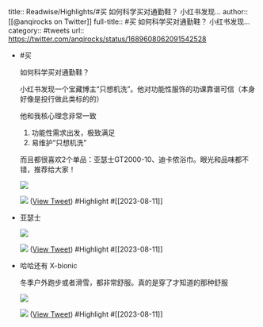title:: Readwise/Highlights/#买  如何科学买对通勤鞋？   小红书发现...
author:: [[@anqirocks on Twitter]]
full-title:: \#买  如何科学买对通勤鞋？   小红书发现...
category:: #tweets
url:: https://twitter.com/anqirocks/status/1689608062091542528
- #买 
  
  如何科学买对通勤鞋？  
  
  小红书发现一个宝藏博主“只想机洗”。他对功能性服饰的功课靠谱可信（本身好像是投行做此类标的的）
  
  他和我核心理念非常一致
  1. 功能性需求出发，极致满足
  2. 易维护“只想机洗”
  
  而且都很喜欢2个单品：亚瑟士GT2000-10、迪卡侬浴巾。眼光和品味都不错，推荐给大家！ 
  
  ![](https://pbs.twimg.com/media/F3KwjxRakAAtVOG.jpg) 
  
  ![](https://pbs.twimg.com/media/F3Kwl6YasAAhw0n.png) ([View Tweet](https://twitter.com/anqirocks/status/1689608062091542528)) #Highlight #[[2023-08-11]]
- 亚瑟士 
  
  ![](https://pbs.twimg.com/media/F3KykRqWMAAF32I.jpg) 
  
  ![](https://pbs.twimg.com/media/F3KykRxXEAAUn3I.jpg) ([View Tweet](https://twitter.com/anqirocks/status/1689609157207339008)) #Highlight #[[2023-08-11]]
- 哈哈还有 X-bionic
  
  冬季户外跑步或者滑雪，都非常舒服。真的是穿了才知道的那种舒服 
  
  ![](https://pbs.twimg.com/media/F3Lec74WUAAzCjh.jpg) 
  
  ![](https://pbs.twimg.com/media/F3Lec7FWUAArCZi.jpg) ([View Tweet](https://twitter.com/anqirocks/status/1689657411093622784)) #Highlight #[[2023-08-11]]